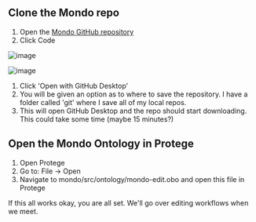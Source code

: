 Clone the Mondo repo
--------------------

1.  Open the [Mondo GitHub repository](https://github.com/monarch-initiative/mondo)
2.  Click Code

 ![image](https://user-images.githubusercontent.com/6722114/116610830-801b0480-a8ea-11eb-8567-9da0c1159954.png)

![image](https://user-images.githubusercontent.com/6722114/115820985-c3d7b080-a3b6-11eb-8131-7b9c33cc294d.png)

1. Click 'Open with GitHub Desktop'
2. You will be given an option as to where to save the repository. I have a folder called 'git' where I save all of my local repos.
3. This will open GitHub Desktop and the repo should start downloading. This could take some time (maybe 15 minutes?)

Open the Mondo Ontology in Protege
----------------------------------

1. Open Protege
2. Go to: File -> Open
3. Navigate to mondo/src/ontology/mondo-edit.obo and open this file in Protege

If this all works okay, you are all set. We'll go over editing workflows when we meet.
